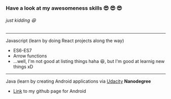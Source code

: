 ### Have a look at my awesomeness skills :sunglasses: :sunglasses: :sunglasses:
###### just kidding :laughing:

---
Javascript (learn by doing React projects along the way)
  * ES6-ES7
  * Arrow functions
  * ...well, I'm not good at listing things haha :laughing:, but I'm good at learnig new things xD
  
---
Java (learn by creating Android applications via [Udacity](udacity.com) **Nanodegree**
  * [Link](tepythai.github.io) to my github page for Android

